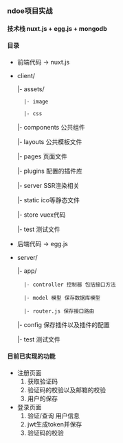 ### ndoe项目实战

#### 技术栈 nuxt.js + egg.js + mongodb

#### 目录
- 前端代码 -> nuxt.js
- client/

    |- assets/
    
        |- image
        
        |- css
        
    |- components 公共组件
    
    |- layouts 公共模板文件
    
    |- pages 页面文件
    
    |- plugins 配置的插件库
    
    |- server SSR渲染相关
    
    |- static ico等静态文件
    
    |- store vuex代码
    
    |- test 测试文件


- 后端代码 -> egg.js
- server/

    |- app/
    
        |- controller 控制器 包括接口方法
        
        |- model 模型 保存数据库模型
        
        |- router.js 保存接口路由
        
    |- config 保存插件以及插件的配置
    
    |- test 测试文件

#### 目前已实现的功能
- 注册页面
    1. 获取验证码
    2. 验证码的校验以及邮箱的校验
    3. 用户的保存
- 登录页面
    1. 验证/查询 用户信息
    2. jwt生成token并保存
    3. 验证码的校验

